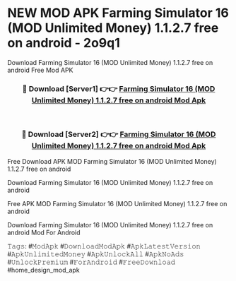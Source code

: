 # NEW MOD APK Farming Simulator 16 (MOD Unlimited Money) 1.1.2.7 free on android - 2o9q1
Download Farming Simulator 16 (MOD Unlimited Money) 1.1.2.7 free on android Free Mod APK

<div align="center">
<h3>🔴 Download [Server1] 👉👉 <a href="https://apk-comot.site?title=Farming_Simulator_16_(MOD_Unlimited_Money)_1.1.2.7_free_on_android">Farming Simulator 16 (MOD Unlimited Money) 1.1.2.7 free on android Mod Apk</a></h3><br>

<h3>🔴 Download [Server2] 👉👉 <a href="https://apk-comot.site?title=Farming_Simulator_16_(MOD_Unlimited_Money)_1.1.2.7_free_on_android">Farming Simulator 16 (MOD Unlimited Money) 1.1.2.7 free on android Mod Apk</a></h3>
</div>


Free Download APK MOD Farming Simulator 16 (MOD Unlimited Money) 1.1.2.7 free on android

Download Farming Simulator 16 (MOD Unlimited Money) 1.1.2.7 free on android 

Free APK MOD Farming Simulator 16 (MOD Unlimited Money) 1.1.2.7 free on android 

Download Farming Simulator 16 (MOD Unlimited Money) 1.1.2.7 free on android Mod For Android

𝚃𝚊𝚐𝚜: #𝙼𝚘𝚍𝙰𝚙𝚔 #𝙳𝚘𝚠𝚗𝚕𝚘𝚊𝚍𝙼𝚘𝚍𝙰𝚙𝚔 #𝙰𝚙𝚔𝙻𝚊𝚝𝚎𝚜𝚝𝚅𝚎𝚛𝚜𝚒𝚘𝚗 #𝙰𝚙𝚔𝚄𝚗𝚕𝚒𝚖𝚒𝚝𝚎𝚍𝙼𝚘𝚗𝚎𝚢 #𝙰𝚙𝚔𝚄𝚗𝚕𝚘𝚌𝚔𝙰𝚕𝚕 #𝙰𝚙𝚔𝙽𝚘𝙰𝚍𝚜 #𝚄𝚗𝚕𝚘𝚌𝚔𝙿𝚛𝚎𝚖𝚒𝚞𝚖 #𝙵𝚘𝚛𝙰𝚗𝚍𝚛𝚘𝚒𝚍 #𝙵𝚛𝚎𝚎𝙳𝚘𝚠𝚗𝚕𝚘𝚊𝚍 #home_design_mod_apk